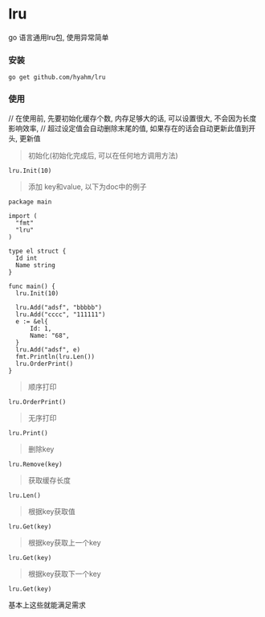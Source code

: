 # lru
go 语言通用lru包, 使用异常简单
### 安装
```
go get github.com/hyahm/lru
```
### 使用

// 在使用前, 先要初始化缓存个数, 内存足够大的话, 可以设置很大, 不会因为长度影响效率, 
// 超过设定值会自动删除末尾的值, 如果存在的话会自动更新此值到开头, 更新值
 > 初始化(初始化完成后, 可以在任何地方调用方法)
  ```
  lru.Init(10)
  ```
 > 添加 key和value, 以下为doc中的例子
  ```
package main

import (
	"fmt"
	"lru"
)

type el struct {
	Id int
	Name string
}

func main() {
	lru.Init(10)

	lru.Add("adsf", "bbbbb")
	lru.Add("cccc", "111111")
	e := &el{
		Id: 1,
		Name: "68",
	}
	lru.Add("adsf", e)
	fmt.Println(lru.Len())
	lru.OrderPrint()
}

```
> 顺序打印
```
lru.OrderPrint()
```
> 无序打印
```
lru.Print()
```
> 删除key
```
lru.Remove(key)
```
> 获取缓存长度
```
lru.Len()
```
> 根据key获取值
```
lru.Get(key)
```
> 根据key获取上一个key
```
lru.Get(key)
```
> 根据key获取下一个key
```
lru.Get(key)
```
基本上这些就能满足需求
